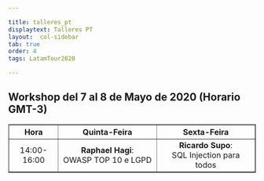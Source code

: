 ```yaml
---

title: talleres_pt
displaytext: Talleres PT
layout:  col-sidebar
tab: true
order: 4
tags: LatamTour2020

---
```


## Workshop del 7 al 8 de Mayo de 2020 (Horario GMT-3)

<table width="100%" border="1" style="text-align:center;">
  <tr>
    <th width="20%" >Hora</th>
    <th width="40%">Quinta-Feira</th>
    <th width="40%">Sexta-Feira</th>
  </tr>
  <tr>
    <td>14:00-16:00</td>
    <td><b>Raphael Hagi</b>:<br>OWASP TOP 10 e LGPD</td>
    <td><b>Ricardo Supo</b>:<br>SQL Injection para todos</td>
  </tr>
 </table>